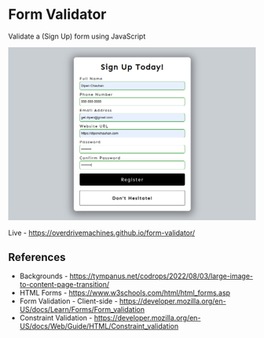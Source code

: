 # Form Validator

Validate a (Sign Up) form using JavaScript

![Preview](preview.png)

Live - https://overdrivemachines.github.io/form-validator/

## References

- Backgrounds - https://tympanus.net/codrops/2022/08/03/large-image-to-content-page-transition/
- HTML Forms - https://www.w3schools.com/html/html_forms.asp
- Form Validation - Client-side - https://developer.mozilla.org/en-US/docs/Learn/Forms/Form_validation
- Constraint Validation - https://developer.mozilla.org/en-US/docs/Web/Guide/HTML/Constraint_validation
